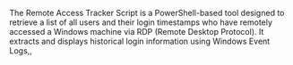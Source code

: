 The Remote Access Tracker Script is a PowerShell-based tool designed to retrieve a list of all users and their login timestamps 
who have remotely accessed a Windows machine via RDP (Remote Desktop Protocol). It extracts and displays historical login information using Windows Event Logs,,
